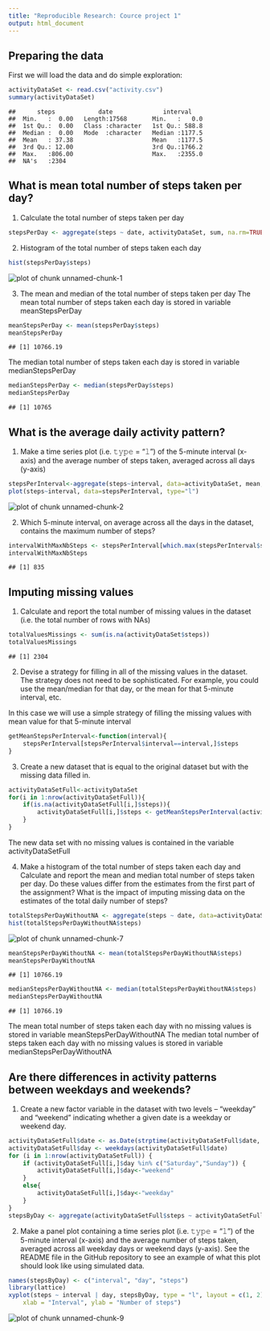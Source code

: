 ```yaml
---
title: "Reproducible Research: Cource project 1"
output: html_document
---
```




## Preparing the data

First we will load the data and do simple exploration:


```r
activityDataSet <- read.csv("activity.csv")
summary(activityDataSet)
```

```
##      steps            date              interval     
##  Min.   :  0.00   Length:17568       Min.   :   0.0  
##  1st Qu.:  0.00   Class :character   1st Qu.: 588.8  
##  Median :  0.00   Mode  :character   Median :1177.5  
##  Mean   : 37.38                      Mean   :1177.5  
##  3rd Qu.: 12.00                      3rd Qu.:1766.2  
##  Max.   :806.00                      Max.   :2355.0  
##  NA's   :2304
```

## What is mean total number of steps taken per day?
1. Calculate the total number of steps taken per day

```r
stepsPerDay <- aggregate(steps ~ date, activityDataSet, sum, na.rm=TRUE)
```

2. Histogram of the total number of steps taken each day

```r
hist(stepsPerDay$steps)
```

![plot of chunk unnamed-chunk-1](figure/unnamed-chunk-1-1.png)

3. The mean and median of the total number of steps taken per day
The mean total number of steps taken each day is stored in variable meanStepsPerDay

```r
meanStepsPerDay <- mean(stepsPerDay$steps)
meanStepsPerDay
```

```
## [1] 10766.19
```
The median total number of steps taken each day is stored in variable medianStepsPerDay

```r
medianStepsPerDay <- median(stepsPerDay$steps)
medianStepsPerDay
```

```
## [1] 10765
```

## What is the average daily activity pattern?
1. Make a time series plot (i.e. 𝚝𝚢𝚙𝚎 = “𝚕”) of the 5-minute interval (x-axis) and the average number of steps taken, averaged across all days (y-axis)


```r
stepsPerInterval<-aggregate(steps~interval, data=activityDataSet, mean, na.rm=TRUE)
plot(steps~interval, data=stepsPerInterval, type="l")
```

![plot of chunk unnamed-chunk-2](figure/unnamed-chunk-2-1.png)

2. Which 5-minute interval, on average across all the days in the dataset, contains the maximum number of steps?


```r
intervalWithMaxNbSteps <- stepsPerInterval[which.max(stepsPerInterval$steps),]$interval
intervalWithMaxNbSteps
```

```
## [1] 835
```

## Imputing missing values

1. Calculate and report the total number of missing values in the dataset (i.e. the total number of rows with NAs)

```r
totalValuesMissings <- sum(is.na(activityDataSet$steps))
totalValuesMissings
```

```
## [1] 2304
```

2. Devise a strategy for filling in all of the missing values in the dataset. The strategy does not need to be sophisticated. For example, you could use the mean/median for that day, or the mean for that 5-minute interval, etc.

In this case we will use a simple strategy of filling the missing values with mean value for that 5-minute interval


```r
getMeanStepsPerInterval<-function(interval){
    stepsPerInterval[stepsPerInterval$interval==interval,]$steps
}
```

3. Create a new dataset that is equal to the original dataset but with the missing data filled in.


```r
activityDataSetFull<-activityDataSet
for(i in 1:nrow(activityDataSetFull)){
    if(is.na(activityDataSetFull[i,]$steps)){
        activityDataSetFull[i,]$steps <- getMeanStepsPerInterval(activityDataSetFull[i,]$interval)
    }
}
```

The new data set with no missing values is contained in the variable activityDataSetFull

4. Make a histogram of the total number of steps taken each day and Calculate and report the mean and median total number of steps taken per day. Do these values differ from the estimates from the first part of the assignment? What is the impact of imputing missing data on the estimates of the total daily number of steps?


```r
totalStepsPerDayWithoutNA <- aggregate(steps ~ date, data=activityDataSetFull, sum)
hist(totalStepsPerDayWithoutNA$steps)
```

![plot of chunk unnamed-chunk-7](figure/unnamed-chunk-7-1.png)

```r
meanStepsPerDayWithoutNA <- mean(totalStepsPerDayWithoutNA$steps)
meanStepsPerDayWithoutNA
```

```
## [1] 10766.19
```

```r
medianStepsPerDayWithoutNA <- median(totalStepsPerDayWithoutNA$steps)
medianStepsPerDayWithoutNA
```

```
## [1] 10766.19
```

The mean total number of steps taken each day with no missing values is stored in variable meanStepsPerDayWithoutNA
The median total number of steps taken each day with no missing values is stored in variable medianStepsPerDayWithoutNA

## Are there differences in activity patterns between weekdays and weekends?

1. Create a new factor variable in the dataset with two levels – “weekday” and “weekend” indicating whether a given date is a weekday or weekend day.


```r
activityDataSetFull$date <- as.Date(strptime(activityDataSetFull$date, format="%Y-%m-%d"))
activityDataSetFull$day <- weekdays(activityDataSetFull$date)
for (i in 1:nrow(activityDataSetFull)) {
    if (activityDataSetFull[i,]$day %in% c("Saturday","Sunday")) {
        activityDataSetFull[i,]$day<-"weekend"
    }
    else{
        activityDataSetFull[i,]$day<-"weekday"
    }
}
stepsByDay <- aggregate(activityDataSetFull$steps ~ activityDataSetFull$interval + activityDataSetFull$day, activityDataSetFull, mean)
```

2. Make a panel plot containing a time series plot (i.e. 𝚝𝚢𝚙𝚎 = “𝚕”) of the 5-minute interval (x-axis) and the average number of steps taken, averaged across all weekday days or weekend days (y-axis). See the README file in the GitHub repository to see an example of what this plot should look like using simulated data.


```r
names(stepsByDay) <- c("interval", "day", "steps")
library(lattice)
xyplot(steps ~ interval | day, stepsByDay, type = "l", layout = c(1, 2), 
    xlab = "Interval", ylab = "Number of steps")
```

![plot of chunk unnamed-chunk-9](figure/unnamed-chunk-9-1.png)
